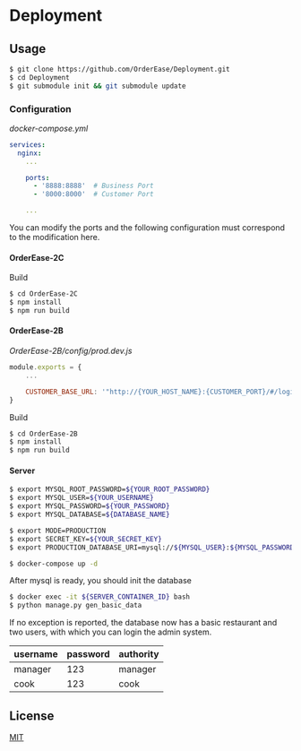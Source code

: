 # Deployment

## Usage

```bash
$ git clone https://github.com/OrderEase/Deployment.git
$ cd Deployment
$ git submodule init && git submodule update
```

### Configuration

*docker-compose.yml*

```yml
services:
  nginx:
    ...

    ports:
      - '8888:8888'  # Business Port
      - '8000:8000'  # Customer Port

    ...
```

You can modify the ports and the following configuration must correspond to the modification here.

#### OrderEase-2C

Build

```bash
$ cd OrderEase-2C
$ npm install
$ npm run build
```

#### OrderEase-2B

*OrderEase-2B/config/prod.dev.js*

```js
module.exports = {
    ...

    CUSTOMER_BASE_URL: '"http://{YOUR_HOST_NAME}:{CUSTOMER_PORT}/#/login"'
}
```

Build

```bash
$ cd OrderEase-2B
$ npm install
$ npm run build
```

#### Server

```bash
$ export MYSQL_ROOT_PASSWORD=${YOUR_ROOT_PASSWORD}
$ export MYSQL_USER=${YOUR_USERNAME}
$ export MYSQL_PASSWORD=${YOUR_PASSWORD}
$ export MYSQL_DATABASE=${DATABASE_NAME}

$ export MODE=PRODUCTION
$ export SECRET_KEY=${YOUR_SECRET_KEY}
$ export PRODUCTION_DATABASE_URI=mysql://${MYSQL_USER}:${MYSQL_PASSWORD}@database:3306/${MYSQL_DATABASE}?charset=utf8

$ docker-compose up -d
```

After mysql is ready, you should init the database

```bash
$ docker exec -it ${SERVER_CONTAINER_ID} bash
$ python manage.py gen_basic_data
```

If no exception is reported, the database now has a basic restaurant and two users, with which you can login the admin system. 

| username | password | authority |
| -------- | -------- | --------- |
| manager  | 123      | manager   |
| cook     | 123      | cook      |

## License

[MIT](http://opensource.org/licenses/MIT)